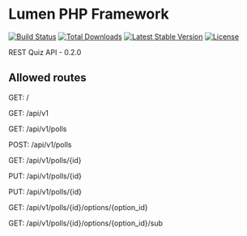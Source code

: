 # Lumen PHP Framework

[![Build Status](https://travis-ci.org/laravel/lumen-framework.svg)](https://travis-ci.org/laravel/lumen-framework)
[![Total Downloads](https://img.shields.io/packagist/dt/laravel/framework)](https://packagist.org/packages/laravel/lumen-framework)
[![Latest Stable Version](https://img.shields.io/packagist/v/laravel/framework)](https://packagist.org/packages/laravel/lumen-framework)
[![License](https://img.shields.io/packagist/l/laravel/framework)](https://packagist.org/packages/laravel/lumen-framework)

REST Quiz API - 0.2.0

## Allowed routes

GET:    /


GET:    /api/v1


GET:    /api/v1/polls


POST:    /api/v1/polls


GET:    /api/v1/polls/{id}


PUT:    /api/v1/polls/{id}


PUT:    /api/v1/polls/{id}


GET:    /api/v1/polls/{id}/options/{option_id}


GET:    /api/v1/polls/{id}/options/{option_id}/sub
